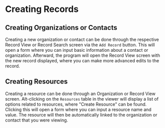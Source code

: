 # Creating Records

## Creating Organizations or Contacts

Creating a new organization or contact can be done through
the respective Record View or Record Search screen via the `Add Record`
button. This will open a form where you can input basic information
about a contact or organization. Afterward, the program will open the 
Record View screen with the new record displayed, where you can make more
advanced edits to the record.

## Creating Resources

Creating a resource can be done through an Organization or Record View
screen. Alt-clicking on the `Resources` table in the viewer will display
a list of options related to resources, where "Create Resource" can be found.
Clicking this will open a form where you can input a resource name and value.
The resource will then be automatically linked to the organization or contact
that you were viewing.